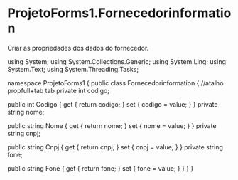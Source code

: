 # ProjetoForms1.Fornecedorinformation
Criar as propriedades dos dados do fornecedor.

using System;
using System.Collections.Generic;
using System.Linq;
using System.Text;
using System.Threading.Tasks;

namespace ProjetoForms1
{
    public class Fornecedorinformation
    {
        //atalho propfull+tab tab
        private int codigo;

  public int Codigo
        {
            get { return codigo; }
            set { codigo = value; }
        }
        private string nome;

  public string Nome
        {
            get { return nome; }
            set { nome = value; }
        }
        private string cnpj;

  public string Cnpj
        {
            get { return cnpj; }
            set { cnpj = value; }
        }
        private string fone;

  public string Fone
        {
            get { return fone; }
            set { fone = value; }
        }
    }
}
